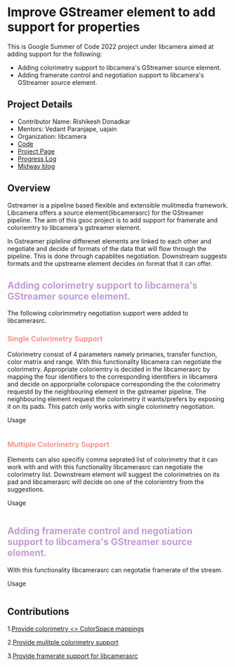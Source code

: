 # Improve GStreamer element to add support for properties

This is Google Summer of Code 2022 project under libcamera aimed at adding support for the following:

* Adding colorimetry support to libcamera's GStreamer source element.
* Adding framerate control and negotiation support to libcamera's GStreamer source element.

## Project Details
* Contributor Name: Rishikesh Donadkar
* Mentors: Vedant Paranjape, uajain
* Organization: libcamera
* [Code](https://git.libcamera.org/libcamera/libcamera.git/)
* [Project Page](https://summerofcode.withgoogle.com/programs/2022/projects/WyqdLcia)
* [Progress Log](/gsoc/home)
* [Midway blog](/midway_blog/home)

## Overview

Gstreamer is a pipeline based flexible and extensible mulitmedia framework. Libcamera offers a source element(libcamerasrc) for the GStreamer pipeline. The aim of this gsoc project is to add support for framerate and coloriemtry to libcamera's gstreamer element.

In Gstreamer pipleline differenet elements are linked to each other and negotiate and decide of formats of the data that will flow through the pipeline. This is done through capablites negotiation. Downstream suggests formats and the upstreame element decides on format that it can offer. 

## <span style="color:#C39BD3 "> Adding colorimetry support to libcamera's GStreamer source element. </span>
 The following colorimmetry negotiation support were added to libcamerasrc.
### <span style="color:#F1948A "> Single Colorimetry Support </span>

Colorimetry consist of 4 parameters namely primaries, transfer function, color matrix and range. With this functionality libcamera can negotiate the colorimetry. Appropriate coloriemtry is decided in the libcamerasrc by mapping the four identifiers to the corresponding identifiers in libcamera and decide on apporprialte colorspace corresponding the the colorimetry requestd by the neighbouring element in the gstreamer pipeline. The neighbouring element request the colorimetry it wants/prefers by exposing it on its pads. This patch only works with single colorimetry negotiation.

Usage
```

```
### <span style="color:#F1948A "> Multiple Colorimetry Support </span>

Elements can also specifiy comma seprated list of colorimetry that it can work with and with this functionality libcamerasrc can negotiate the colorimetry list. Downstream element will suggest the colorimetries on its pad and libcamerasrc will decide on one of the coloriemtry from the suggestions.

Usage
```

```
## <span style="color:#C39BD3 "> Adding framerate control and negotiation support to libcamera's GStreamer source element. </span>

With this functionality libcamerasrc can negotatie framerate of the stream.

Usage
```

```
## Contributions
1.[Provide colorimetry <> ColorSpace mappings](https://git.libcamera.org/libcamera/libcamera.git/commit/?id=fc9783acc6083a59fae8bca1ce49635e59afa355)

2.[Provide mulitple colorimetry support](https://patchwork.libcamera.org/patch/17174/)

3.[Provide framerate support for libcamerasrc](https://patchwork.libcamera.org/patch/17307/)
